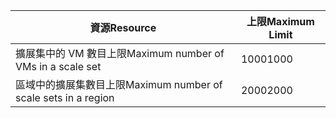 | <span data-ttu-id="d1468-101">資源</span><span class="sxs-lookup"><span data-stu-id="d1468-101">Resource</span></span> | <span data-ttu-id="d1468-102">上限</span><span class="sxs-lookup"><span data-stu-id="d1468-102">Maximum Limit</span></span> |
| --- | --- |
| <span data-ttu-id="d1468-103">擴展集中的 VM 數目上限</span><span class="sxs-lookup"><span data-stu-id="d1468-103">Maximum number of VMs in a scale set</span></span> |<span data-ttu-id="d1468-104">1000</span><span class="sxs-lookup"><span data-stu-id="d1468-104">1000</span></span> |
| <span data-ttu-id="d1468-105">區域中的擴展集數目上限</span><span class="sxs-lookup"><span data-stu-id="d1468-105">Maximum number of scale sets in a region</span></span> |<span data-ttu-id="d1468-106">2000</span><span class="sxs-lookup"><span data-stu-id="d1468-106">2000</span></span> |

